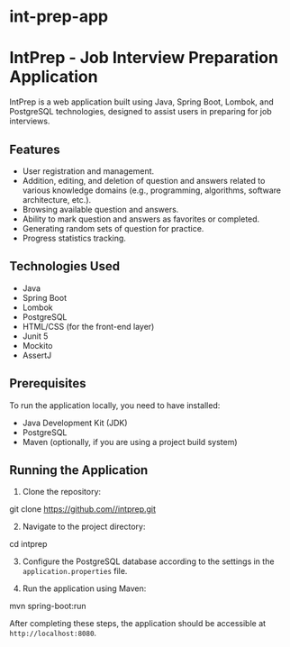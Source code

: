 # int-prep-app

# IntPrep - Job Interview Preparation Application

IntPrep is a web application built using Java, Spring Boot, Lombok, and PostgreSQL technologies, designed to assist users in preparing for job interviews.

## Features

- User registration and management.
- Addition, editing, and deletion of question and answers related to various knowledge domains (e.g., programming, algorithms, software architecture, etc.).
- Browsing available question and answers.
- Ability to mark question and answers as favorites or completed.
- Generating random sets of question for practice.
- Progress statistics tracking.

## Technologies Used

- Java
- Spring Boot
- Lombok
- PostgreSQL
- HTML/CSS (for the front-end layer)
- Junit 5
- Mockito
- AssertJ

## Prerequisites

To run the application locally, you need to have installed:

- Java Development Kit (JDK)
- PostgreSQL
- Maven (optionally, if you are using a project build system)

## Running the Application

1. Clone the repository:

git clone https://github.com//intprep.git


2. Navigate to the project directory:

cd intprep


3. Configure the PostgreSQL database according to the settings in the `application.properties` file.

4. Run the application using Maven:

mvn spring-boot:run

After completing these steps, the application should be accessible at `http://localhost:8080`.
